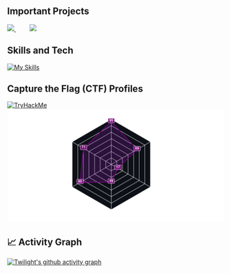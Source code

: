 <!--[![Typing SVG](https://readme-typing-svg.herokuapp.com?font=Fira+Code&duration=2000&pause=500&color=1FF773&multiline=true&width=435&height=180&lines=nc+-lvnp+1337;listening+on+%5Bany%5D+1337+...;connect+to+%5BTwilight4%5D+profile;%24+script+%2Fdev%2Fnull+-c+bash;Twilight4%40profile%3A~%24+.%2Fexploit;..............................;............PwN3d!............;..............................;..............................;..............................;..............................;..............................;)](https://git.io/typing-svg)

&nbsp;
<!--💬GREETINGSTITLE / FONTS: https://www.thefancytext.com/ and then paste on 🌐WEBSITE: https://github.com/denvercoder1/readme-typing-svg -->
<!--<p align="center">
<img src="https://readme-typing-svg.herokuapp.com?font=Orbitron&pause=1000&color=27F76A&width=360&lines=%E2%96%91A%E2%96%91C%E2%96%91C%E2%96%91E%E2%96%91S%E2%96%91S%E2%96%91+%E2%96%91G%E2%96%91A%E2%96%91I%E2%96%91N%E2%96%91E%E2%96%91D%E2%96%91">
-->

<!-- ###########################################  ########################################### -->
<!--📊STATSGRAPH / 🌐WEBSITE: https://github.com/Twilight4/github-readme-stats -->
<!--<h3 align="center"> Github Stats </h3>-->
<!--
            &nbsp; -> space
            &emsp; -> 4x(&nbsp;)
-->

<!--<p align="center">
  <img src="http://github-readme-streak-stats.herokuapp.com?user=Twilight4&theme=tokyonight&date_format=j%20M%5B%20Y%5D&border=1A1B27"/>
</p>

<p align="center">
  <img src="https://github-readme-stats.vercel.app/api/top-langs/?username=Twilight4&layout=compact&theme=tokyonight" alt="Twilight4's top language stats" /> 
</p>-->

<!-- Important Projects -->
<!--<h3 align="center"> Important Projects </h3>-->
## Important Projects
<a href="https://github.com/Twilight4/dotfiles">
  <img src="https://github-readme-stats.vercel.app/api/pin/?username=Twilight4&repo=dotfiles&layout=compact&theme=tokyonight" />
</a>
&emsp;&emsp;
<a href="https://github.com/Twilight4/nobility">
  <img src="https://github-readme-stats.vercel.app/api/pin/?username=Twilight4&repo=nobility&layout=compact&theme=tokyonight" />
</a>
<!-- Important Projects -->

<!-- ###########################################  ########################################### -->
<!-- Skills -->
## Skills and Tech
[![My Skills](https://skillicons.dev/icons?i=linux,arch,kali,bash,git,github,githubactions,gitlab,docker,aws,md,nginx,prometheus,terraform,kubernetes,jenkins,ansible,emacs,neovim&perline=13&theme=dark)](https://skillicons.dev)
<!-- Skills -->

<!-- Profiles -->
## Capture the Flag (CTF) Profiles

<a href="https://tryhackme.com/p/twilightt">
  <img src="https://tryhackme-badges.s3.amazonaws.com/twilightt.png" alt="TryHackMe">
</a>

<a href="https://tryhackme.com/p/twilightt">
  <img src="skills.svg" alt="Skills">
</a>
<!-- Profiles -->

<!-- ###########################################  ########################################### -->
<!--About Me -->
<!--## 👨‍💻 [About Me](https://linktr.ee/twilight8)
### I am an offensive security self-taught enthusiast, passionate about cybersecurity and Red Teaming.
- I am specializing in the field of Red Teaming/Network Pentesting within the domain of offensive security which consists of the following assessments types: External/Internal Network (Infrastructure), Active Directory (AD), Social Engineering (SE), Wireless and Physical.
- I am also leveraging my expertise in: Cyber Threat Intelligence (CTI), OSINT Investigations, Black Box Testing, APTs, Linux and Operational Security (OPSEC). 
[![Typing SVG](https://readme-typing-svg.herokuapp.com?color=1FF773&width=750&lines=Cybersecurity,+Linux,+Coding,+Networking,+Privacy,+Freedom.)](https://git.io/typing-svg)-->
<!-- About Me -->

<!-- ###########################################  ########################################### -->
<!--&nbsp;
<p align="center">
<img src="https://i.imgur.com/x1KbuCq.gif" width="500">
<p align="center">
  <img src="https://github.com/Twilight4/Twilight4/blob/snake/snake-dark.svg#gh-light-mode-only"/>
  <img src="https://github.com/Twilight4/Twilight4/blob/snake/snake-dark.svg#gh-dark-mode-only"/>
</p>-->

<!-- ###########################################  ########################################### -->
<!--📈ACTIVITYGRAPH / 🌐WEBSITE: https://github.com/Ashutosh00710/github-readme-activity-graph#customization -->
## 📈 Activity Graph
<p align="center">
<a href="https://github.com/Twilight4/github-readme-activity-graph">
            
 [![Twilight's github activity graph](https://github-readme-activity-graph.vercel.app/graph?username=Twilight4&theme=github-compact)](https://github.com/ashutosh00710/github-readme-activity-graph)
 
<!-- ########################################### END ########################################### -->
